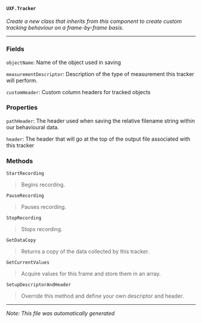#### `UXF.Tracker`
*Create a new class that inherits from this component to create custom tracking behaviour on a frame-by-frame basis.*
---
### Fields
`objectName`: Name of the object used in saving
`measurementDescriptor`: Description of the type of measurement this tracker will perform.
`customHeader`: Custom column headers for tracked objects
### Properties
`pathHeader`: The header used when saving the relative filename string within our behavioural data.
`header`: The header that will go at the top of the output file associated with this tracker
### Methods
`StartRecording`
> Begins recording.

`PauseRecording`
> Pauses recording.

`StopRecording`
> Stops recording.

`GetDataCopy`
> Returns a copy of the data collected by this tracker.

`GetCurrentValues`
> Acquire values for this frame and store them in an array.

`SetupDescriptorAndHeader`
> Override this method and define your own descriptor and header.

---
*Note: This file was automatically generated*
